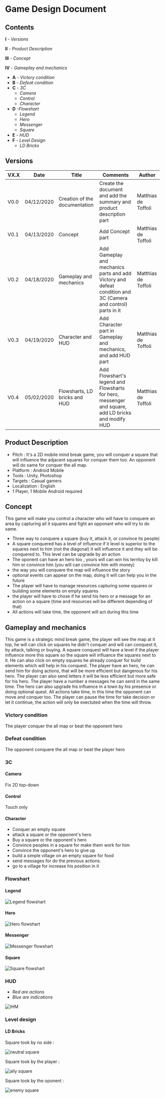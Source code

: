 # Game Design Document

## Contents
**I** *- Versions*

**II** *- Product Description*

**III** *- Concept*

**IV** *- Gameplay and mechanics*
* **A** *- Victory condition*
* **B** *- Defeat condition*
* **C** *- 3C*
	* *Camera*
	* *Control*
	* *Character*
* **D** *-Flowshart*
	* *Legend*
	* *Hero*
	* *Messenger*
	* *Square*
* **E** *- HUD*
* **F** *- Level Design*
	* *LD Bricks*
	
	
## Versions
| VX.X | Date       | Title							| Comments																										| Author              |
| ---- | ---------- | ----------------------------- | ------------------------------------------------------------------------------------------------------------	| ------------------- |
| V0.0 | 04/12/2020 | Creation of the documentation	| Create the document and add the summary and product description part											| Matthias de Toffoli |
| V0.1 | 04/13/2020 | Concept						| Add Concept part																								| Matthias de Toffoli |
| V0.2 | 04/18/2020 | Gameplay and mechanics		| Add Gameplay and mechanics parts and add Victory and defeat condition and 3C (Camera and control) parts in it	| Matthias de Toffoli |
| V0.3 | 04/19/2020 | Character and HUD				| Add Character part in Gameplay and mechanics, and add HUD part											   	| Matthias de Toffoli |
| V0.4 | 05/02/2020 | Flowsharts, LD bricks and HUD	| Add Flowshart's legend and Flowsharts for hero, messenger and square, add LD bricks and modify HUD			| Matthias de Toffoli |

## Product Description
* Pitch : It's a 2D mobile mind break game, you will conquer a square that will influence the adjacent squares for conquer them too. An opponent will do same for conquer the all map.
* Platform : Android Mobile
* Tools : Unity, Photoshop
* Targets : Casual gamers
* Localization : English
* 1 Player, 1 Mobile Android required

## Concept
This game will make you control a character who will have to conquere an area by capturing all it squares and fight an opponant who will try to do same.
* Three way to conquere a square (buy it, attack it, or convince its people)
* A square conquered has a level of influence if it level is superior to the squares next to him (not the diagonal) it will influence it and they will be conquered to. This level can be upgrade by an action
* The oponent can have an hero too , yours will can win his territoy by kill him or convince him (you will can convince him with money)
* the way you will conquere the map will influence the story
* optional events can appear on the map, doing it will can help you in the future
* The player will have to manage resources capturing some squares or building some elements on empty squares
* the player will have to chose if he send his hero or a message for an action on a square (time and resources will be different depending of that)
* All actions will take time, the opponent will act during this time
## Gameplay and mechanics
This game is a strategic mind break game, the player will see the map at it top, he will can click on squares he didn't conquer and will can conquest it, by attack, talking or buying. A square conquest will have a level if the player influence more this square so the square will influance the squares next to it.
He can also click on empty squares he already conquer for build elements which will help in his conquest.
The player have an hero, he can send him for doing actions, that will be more efficient but dangerous for his hero. 
The player can also send letters it will be less efficient but more safe for his hero. The player have a number a messages he can send in the same time. 
The hero can also upgrade his influence in a town by his presence or doing optional quest.
All actions take time, in this time the opponent can move and conquer too. The player can pause the time for take decision or let it continue, the action will only be exectuted when the time will throw.
### Victory condition
The player conquer the all map or beat the opponent hero
### Defeat condition
The opponent conquere the all map or beat the player hero
### 3C
#### Camera
Fix 2D top-down
#### Control
Touch only
#### Character
* Conquer an empty square
* attack a square or the opponent's hero
* Buy a square or the opponent's hero
* Convince peoples in a square for make them work for him
* Convince the opponent's hero to give up
* build a simple village on an empty square for food
* send messages for do the previous actions.
* go to a village for increase his position in it
### Flowshart
#### Legend
![Legend flowshart](./pictures/GDD/Flowshart_legend.png "Legend flowshart")
#### Hero
![Hero flowshart](./pictures/GDD/Hero_flowshart.png "Hero flowshart")
#### Messenger
![Messenger flowshart](./pictures/GDD/Messenger_flowshart.png "Messenger flowshart")
#### Square
![Square flowshart](./pictures/GDD/Square_flowshart.png "Square flowshart")
### HUD
* *Red are actions*
* *Blue are indications*

![IHM](./pictures/GDD/IHM.png "IHM")
### Level design
#### LD Bricks
Square took by no side :

![neutral square](./pictures/GDD/neutral_square.png "neutral square")

Square took by the player :

![ally square](./pictures/GDD/ally_square.png "ally square")

Square took by the oponent :

![enemy square](./pictures/GDD/enemy_square.png "enemy square")

